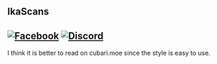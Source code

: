 ## IkaScans
[![Facebook](https://img.shields.io/badge/Facebook-%231877F2.svg?style=for-the-badge&logo=Facebook&logoColor=white)](https://www.facebook.com/ikascans)
[![Discord](https://img.shields.io/badge/Discord-%235865F2.svg?style=for-the-badge&logo=discord&logoColor=white)](https://discord.gg/Fc6KVv979k)
---

I think it is better to read on cubari.moe since the style is easy to use.
